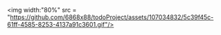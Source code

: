 
<img width:"80%" src = "https://github.com/6868x88/todoProject/assets/107034832/5c39f45c-61ff-4585-8253-4137a91c3601.gif"/>
